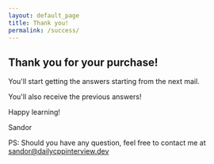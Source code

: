 ```yaml
---
layout: default_page
title: Thank you!
permalink: /success/
---
```

## Thank you for your purchase!

You'll start getting the answers starting from the next mail.

You'll also receive the previous answers!

Happy learning!

Sandor

PS: Should you have any question, feel free to contact me at <a href="mailto:sandor@dailycppinterview.dev">sandor@dailycppinterview.dev</a>
